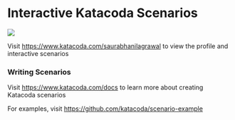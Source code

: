 # Interactive Katacoda Scenarios

[![](http://shields.katacoda.com/katacoda/saurabhanilagrawal/count.svg)](https://www.katacoda.com/saurabhanilagrawal "Get your profile on Katacoda.com")

Visit https://www.katacoda.com/saurabhanilagrawal to view the profile and interactive scenarios

### Writing Scenarios
Visit https://www.katacoda.com/docs to learn more about creating Katacoda scenarios

For examples, visit https://github.com/katacoda/scenario-example
